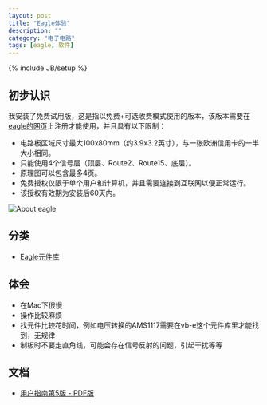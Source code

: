 ```yaml
---
layout: post
title: "Eagle体验"
description: ""
category: "电子电路"
tags: [eagle, 软件]
---
```

{% include JB/setup %}

## 初步认识

我安装了免费试用版，这是指以免费+可选收费模式使用的版本，该版本需要在[eagle的网页](http://www.element-14.com/eagle-freemium)上注册才能使用，并且具有以下限制：

* 电路板区域尺寸最大100x80mm（约3.9x3.2英寸），与一张欧洲信用卡的一半大小相同。
* 只能使用4个信号层（顶层、Route2、Route15、底层）。
* 原理图可以包含最多4页。
* 免费授权仅限于单个用户和计算机，并且需要连接到互联网以便正常运行。
* 该授权有效期为安装后60天内。

![About eagle](http://ww1.sinaimg.cn/large/a74eed94jw1e0gjm1wn3zj.jpg) 

## 分类

* [Eagle元件库](eagle-library.html)

## 体会

* 在Mac下很慢
* 操作比较麻烦
* 找元件比较花时间，例如电压转换的AMS1117需要在vb-e这个元件库里才能找到，无规律
* 制板时不要走直角线，可能会存在信号反射的问题，引起干扰等等

## 文档

* [用户指南第5版 - PDF版](http://eagle.timll.com/down/manual/EAGLE_UserGuide.pdf)
